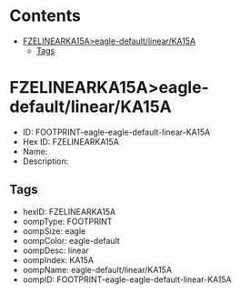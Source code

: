 



Contents
========

* [FZELINEARKA15A>eagle-default/linear/KA15A](#fzelinearka15aeagle-defaultlinearka15a)
	* [Tags](#tags)

# FZELINEARKA15A>eagle-default/linear/KA15A

- ID: FOOTPRINT-eagle-eagle-default-linear-KA15A
- Hex ID: FZELINEARKA15A
- Name: 
- Description: 

## Tags

- hexID: FZELINEARKA15A
- oompType: FOOTPRINT
- oompSize: eagle
- oompColor: eagle-default
- oompDesc: linear
- oompIndex: KA15A
- oompName: eagle-default/linear/KA15A
- oompID: FOOTPRINT-eagle-eagle-default-linear-KA15A
